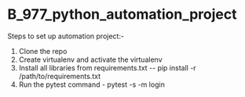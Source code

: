 # B_977_python_automation_project
Steps to set up automation project:- 
1. Clone the repo
2. Create virtualenv and activate the virtualenv 
3. Install all libraries from requirements.txt 
   -- pip install -r /path/to/requirements.txt
4. Run the pytest command - pytest -s -m login
